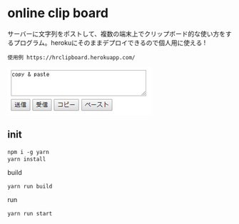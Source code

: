 # online clip board

サーバーに文字列をポストして、複数の端末上でクリップボード的な使い方をするプログラム。herokuにそのままデプロイできるので個人用に使える !
```
使用例 https://hrclipboard.herokuapp.com/
```
![screen shot](screen.png "screen shot")

## init
```
npm i -g yarn
yarn install
```

build
```
yarn run build
```

run
```
yarn run start
```
